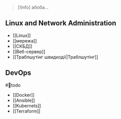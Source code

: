 > [!info] абоба...

## Linux and Network Administration

- [[Linux]]
- [[мережа]]
- [[СКБД]]
- [[Веб-сервер]]
- [[Траблшутінг швидкодії|Траблшутінг]]

## DevOps
#🌱todo 

- [[Docker]]
- [[Ansible]]
- [[Kubernets]]
- [[Terraform]]